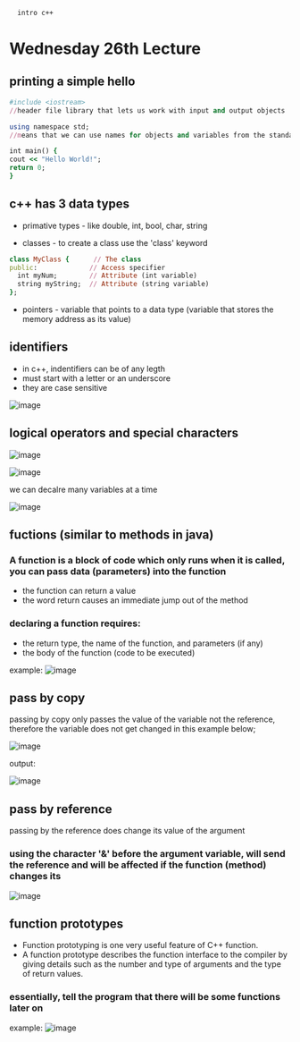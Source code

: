 ```bash
  intro c++
```

# Wednesday 26th Lecture
  
## printing a simple hello

  ```Ruby
#include <iostream> 
//header file library that lets us work with input and output objects

using namespace std; 
//means that we can use names for objects and variables from the standard library

int main() {
  cout << "Hello World!";
  return 0;
}
```
  
## c++ has 3 data types
  - primative types - like double, int, bool, char, string
  
  - classes - to create a class use the 'class' keyword
  ```Ruby
  class MyClass {      // The class
  public:             // Access specifier
    int myNum;        // Attribute (int variable)
    string myString;  // Attribute (string variable)
  };
  ```
  
  - pointers - variable that points to a data type (variable that stores the memory address as its value)
  
## identifiers 
  - in c++, indentifiers can be of any legth
  - must start with a letter or an underscore
  - they are case sensitive
  
![image](https://user-images.githubusercontent.com/88512549/151238273-471bd7a3-b9da-430b-9d0f-791629f68fe3.png)

## logical operators and special characters

![image](https://user-images.githubusercontent.com/88512549/151239732-9cf65d47-45ab-400a-a5af-e524e6be1144.png)

![image](https://user-images.githubusercontent.com/88512549/151239766-4d16ed59-be24-48cb-92a3-07f67ac2eef9.png)


we can decalre many variables at a time

![image](https://user-images.githubusercontent.com/88512549/151240132-5631debc-91a5-4e77-8737-cf6677dc5616.png)


## fuctions (similar to methods in java)
### A function is a block of code which only runs when it is called, you can pass data (parameters) into the function

- the function can return a value
- the word return causes an immediate jump out of the method

### declaring a function requires:
- the return type, the name of the function, and parameters (if any)
- the body of the function (code to be executed)

example: 
![image](https://user-images.githubusercontent.com/88512549/151240983-2bb7027d-d666-4a7d-94b9-d94411d5100c.png)

## pass by copy
passing by copy only passes the value of the variable not the reference, therefore the variable does not get changed in this example below; 

![image](https://user-images.githubusercontent.com/88512549/151242472-d7721539-ef4b-4986-8a2d-bab5056d872c.png)

output: 

![image](https://user-images.githubusercontent.com/88512549/151243333-f46477e3-d870-49ff-b4f9-69bbc123c853.png)


## pass by reference
passing by the reference does change its value of the argument
### using the character '&' before the argument variable, will send the reference and will be affected if the function (method) changes its 

![image](https://user-images.githubusercontent.com/88512549/151243281-ddb69d65-64e8-4697-8645-25d12975667d.png)

## function prototypes
  - Function prototyping is one very useful feature of C++ function. 
  - A function prototype describes the function interface to the compiler by giving details such as the number and type of arguments and the type of return values.

### essentially, tell the program that there will be some functions later on 
example: 
![image](https://user-images.githubusercontent.com/88512549/151244050-005bba30-f31e-40a0-a3d2-808b02c4e05b.png)







